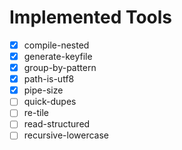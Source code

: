# Implemented Tools
- [x] compile-nested
- [x] generate-keyfile
- [x] group-by-pattern
- [x] path-is-utf8
- [x] pipe-size
- [ ] quick-dupes
- [ ] re-tile
- [ ] read-structured
- [ ] recursive-lowercase
